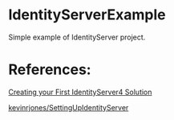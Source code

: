 # IdentityServerExample
Simple example of IdentityServer project.

# References:
[Creating your First IdentityServer4 Solution](https://www.youtube.com/watch?v=HJQ2-sJURvA)

[kevinrjones/SettingUpIdentityServer](https://github.com/kevinrjones/SettingUpIdentityServer/tree/master/step-by-step-demo/client/WeatherMvc)
